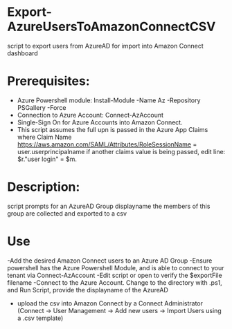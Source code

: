 # Export-AzureUsersToAmazonConnectCSV
script to export users from AzureAD for import into Amazon Connect dashboard

# Prerequisites:
- Azure Powershell module: Install-Module -Name Az -Repository PSGallery -Force
- Connection to Azure Account: Connect-AzAccount
- Single-Sign On for Azure Accounts into Amazon Connect. 
- This script assumes the full upn is passed in the Azure App Claims
  where Claim Name https://aws.amazon.com/SAML/Attributes/RoleSessionName = user.userprincipalname
  if another claims value is being passed, edit line: $r."user login" = $m.<desiredValue>

# Description: 
 script prompts for an AzureAD Group displayname
 the members of this group are collected and exported to a csv

# Use
 -Add the desired Amazon Connect users to an Azure AD Group
 -Ensure powershell has the Azure Powershell Module, and is able to connect to your tenant via Connect-AzAccount
 -Edit script or open to verify the $exportFile filename
 -Connect to the Azure Account. Change to the directory with .ps1, and Run Script, provide the displayname of the AzureAD
 - upload the csv into Amazon Connect by a Connect Administrator
  (Connect -> User Management -> Add new users -> Import Users using a .csv template)
